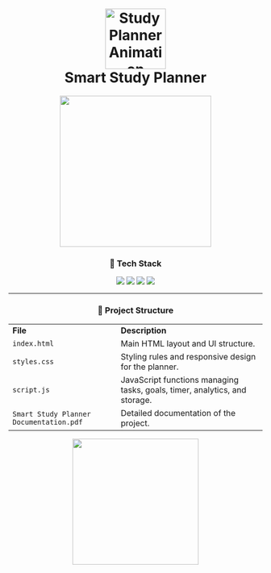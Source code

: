 <h1 align="center">
  <img src="https://user-images.githubusercontent.com/74038190/212284100-561aa473-3905-4a80-b561-0d28506553ee.gif" alt="Study Planner Animation" width="120">
  <br>
  Smart Study Planner
</h1>

<p align="center">
  <img src="https://user-images.githubusercontent.com/74038190/212284100-561aa473-3905-4a80-b561-0d28506553ee.gif" width="300">
</p>

<h3 align="center">🚀 Tech Stack</h3>
<p align="center">
  <img src="https://img.shields.io/badge/HTML5-E34F26?style=for-the-badge&logo=html5&logoColor=white">
  <img src="https://img.shields.io/badge/CSS3-1572B6?style=for-the-badge&logo=css3&logoColor=white">
  <img src="https://img.shields.io/badge/JavaScript-F7DF1E?style=for-the-badge&logo=javascript&logoColor=black">
  <img src="https://img.shields.io/badge/Local_Storage-FF6B6B?style=for-the-badge&logo=html5&logoColor=white">
</p>

---

<h3 align="center">📂 Project Structure</h3>

<table>
  <tr>
    <td><strong>File</strong></td>
    <td><strong>Description</strong></td>
  </tr>
  <tr>
    <td><code>index.html</code></td>
    <td>Main HTML layout and UI structure.</td>
  </tr>
  <tr>
    <td><code>styles.css</code></td>
    <td>Styling rules and responsive design for the planner.</td>
  </tr>
  <tr>
    <td><code>script.js</code></td>
    <td>JavaScript functions managing tasks, goals, timer, analytics, and storage.</td>
  </tr>
  <tr>
    <td><code>Smart Study Planner Documentation.pdf</code></td>
    <td>Detailed documentation of the project.</td>
  </tr>
</table>

<p align="center">
  <img src="https://user-images.githubusercontent.com/74038190/212284100-561aa473-3905-4a80-b561-0d28506553ee.gif" width="250">
</p>
